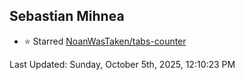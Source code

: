 <h2>Sebastian Mihnea</h2>

<!--RECENT_ACTIVITY:start-->
- ⭐ Starred [NoanWasTaken/tabs-counter](https://github.com/NoanWasTaken/tabs-counter)<br>
<!--RECENT_ACTIVITY:end-->
<!--RECENT_ACTIVITY:last_update-->
Last Updated: Sunday, October 5th, 2025, 12:10:23 PM
<!--RECENT_ACTIVITY:last_update_end-->

<!---LOL-STATS-START-HERE--->
<!---LOL-STATS-END-HERE--->
